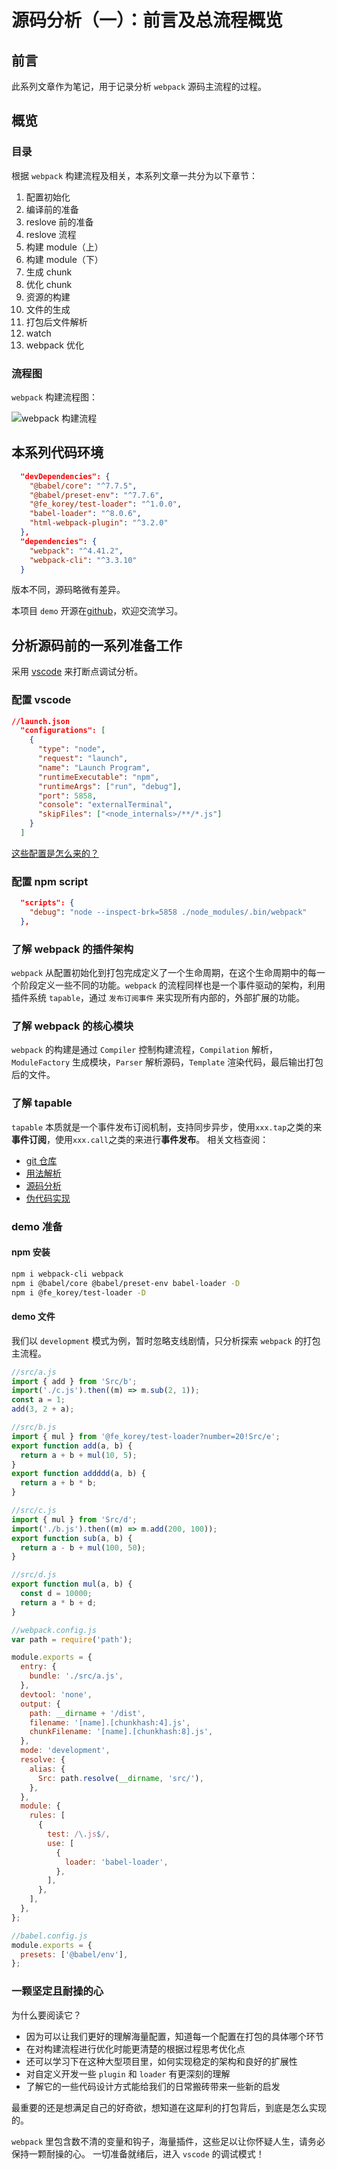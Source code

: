 # 源码分析（一）：前言及总流程概览

## 前言

此系列文章作为笔记，用于记录分析 `webpack` 源码主流程的过程。

## 概览

### 目录

根据 `webpack` 构建流程及相关，本系列文章一共分为以下章节：

1. 配置初始化
2. 编译前的准备
3. reslove 前的准备
4. reslove 流程
5. 构建 module（上）
6. 构建 module（下）
7. 生成 chunk
8. 优化 chunk
9. 资源的构建
10. 文件的生成
11. 打包后文件解析
12. watch
13. webpack 优化

### 流程图

`webpack` 构建流程图：

![webpack 构建流程](/img/p372-1.jpeg)

## 本系列代码环境

```json
  "devDependencies": {
    "@babel/core": "^7.7.5",
    "@babel/preset-env": "^7.7.6",
    "@fe_korey/test-loader": "^1.0.0",
    "babel-loader": "^8.0.6",
    "html-webpack-plugin": "^3.2.0"
  },
  "dependencies": {
    "webpack": "^4.41.2",
    "webpack-cli": "^3.3.10"
  }
```

版本不同，源码略微有差异。

本项目 `demo` 开源在[github](https://github.com/zhaoky/webpack-demo)，欢迎交流学习。

## 分析源码前的一系列准备工作

采用 [vscode](https://code.visualstudio.com/) 来打断点调试分析。

### 配置 vscode

```json
//launch.json
  "configurations": [
    {
      "type": "node",
      "request": "launch",
      "name": "Launch Program",
      "runtimeExecutable": "npm",
      "runtimeArgs": ["run", "debug"],
      "port": 5858,
      "console": "externalTerminal",
      "skipFiles": ["<node_internals>/**/*.js"]
    }
  ]
```

[这些配置是怎么来的？](https://code.visualstudio.com/docs/nodejs/nodejs-debugging)

### 配置 npm script

```json
  "scripts": {
    "debug": "node --inspect-brk=5858 ./node_modules/.bin/webpack"
  },
```

### 了解 webpack 的插件架构

`webpack` 从配置初始化到打包完成定义了一个生命周期，在这个生命周期中的每一个阶段定义一些不同的功能。`webpack` 的流程同样也是一个事件驱动的架构，利用插件系统 `tapable`，通过 `发布订阅事件` 来实现所有内部的，外部扩展的功能。

### 了解 webpack 的核心模块

`webpack` 的构建是通过 `Compiler` 控制构建流程，`Compilation` 解析，`ModuleFactory` 生成模块，`Parser` 解析源码，`Template` 渲染代码，最后输出打包后的文件。

### 了解 tapable

`tapable` 本质就是一个事件发布订阅机制，支持同步异步，使用`xxx.tap`之类的来**事件订阅**，使用`xxx.call`之类的来进行**事件发布**。
相关文档查阅：

- [git 仓库](https://github.com/webpack/tapable)
- [用法解析](https://www.cnblogs.com/tugenhua0707/p/11317557.html)
- [源码分析](https://juejin.im/post/5c12046af265da612b1377aa)
- [伪代码实现](https://www.jianshu.com/p/c2a5457c1c95)

### demo 准备

#### npm 安装

```bash
npm i webpack-cli webpack
npm i @babel/core @babel/preset-env babel-loader -D
npm i @fe_korey/test-loader -D
```

#### demo 文件

我们以 `development` 模式为例，暂时忽略支线剧情，只分析探索 `webpack` 的打包主流程。

```js
//src/a.js
import { add } from 'Src/b';
import('./c.js').then((m) => m.sub(2, 1));
const a = 1;
add(3, 2 + a);
```

```js
//src/b.js
import { mul } from '@fe_korey/test-loader?number=20!Src/e';
export function add(a, b) {
  return a + b + mul(10, 5);
}
export function addddd(a, b) {
  return a + b * b;
}
```

```js
//src/c.js
import { mul } from 'Src/d';
import('./b.js').then((m) => m.add(200, 100));
export function sub(a, b) {
  return a - b + mul(100, 50);
}
```

```js
//src/d.js
export function mul(a, b) {
  const d = 10000;
  return a * b + d;
}
```

```js
//webpack.config.js
var path = require('path');

module.exports = {
  entry: {
    bundle: './src/a.js',
  },
  devtool: 'none',
  output: {
    path: __dirname + '/dist',
    filename: '[name].[chunkhash:4].js',
    chunkFilename: '[name].[chunkhash:8].js',
  },
  mode: 'development',
  resolve: {
    alias: {
      Src: path.resolve(__dirname, 'src/'),
    },
  },
  module: {
    rules: [
      {
        test: /\.js$/,
        use: [
          {
            loader: 'babel-loader',
          },
        ],
      },
    ],
  },
};
```

```js
//babel.config.js
module.exports = {
  presets: ['@babel/env'],
};
```

### 一颗坚定且耐操的心

为什么要阅读它？

- 因为可以让我们更好的理解海量配置，知道每一个配置在打包的具体哪个环节
- 在对构建流程进行优化时能更清楚的根据过程思考优化点
- 还可以学习下在这种大型项目里，如何实现稳定的架构和良好的扩展性
- 对自定义开发一些 `plugin` 和 `loader` 有更深刻的理解
- 了解它的一些代码设计方式能给我们的日常搬砖带来一些新的启发

最重要的还是想满足自己的好奇欲，想知道在这犀利的打包背后，到底是怎么实现的。

`webpack` 里包含数不清的变量和钩子，海量插件，这些足以让你怀疑人生，请务必保持一颗耐操的心。 一切准备就绪后，进入 `vscode` 的调试模式！
